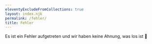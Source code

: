 ```yaml
---
eleventyExcludeFromCollections: true
layout: index.njk
permalink: /fehler/
title: Fehler
---
```


Es ist ein Fehler aufgetreten und wir haben keine Ahnung, was los ist&nbsp;🍵